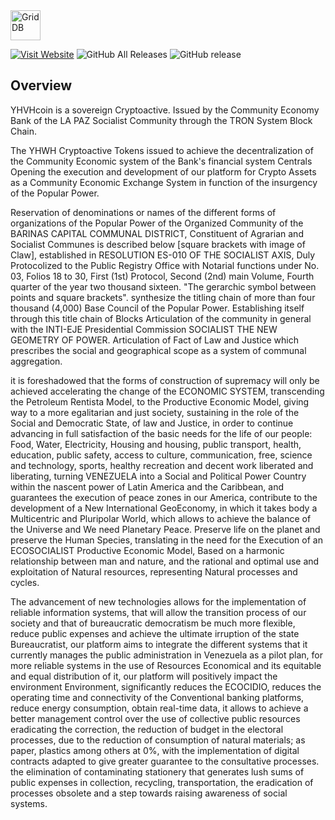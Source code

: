 <img src="https://yhwhcore.webnode.com/_files/200000088-098e6098e8/200/icon%20YHWHcoin200x200.png" align="center" height="48" alt="GridDB"/>

[![Visit Website](https://yhwhcore.webnode.com/_files/200000088-098e6098e8/200/icon%20YHWHcoin200x200.png)](https://yhwhcore.webnode.com) 
![GitHub All Releases](https://github.com/YHWHcore/YHWHcoin) 
![GitHub release](https://github.com/YHWHcore)
## Overview
  YHVHcoin is a sovereign Cryptoactive. Issued by the Community Economy Bank of the LA PAZ Socialist Community through the TRON System Block Chain.

The YHWH Cryptoactive Tokens issued to achieve the decentralization of the Community Economic system of the Bank's financial system Centrals Opening the execution and development of our platform for Crypto Assets as a Community Economic Exchange System in function of the insurgency of the Popular Power.

Reservation of denominations or names of the different forms of organizations of the Popular Power of the Organized Community of the BARINAS CAPITAL COMMUNAL DISTRICT, Constituent of Agrarian and Socialist Communes is described below [square brackets with image of Claw], established in RESOLUTION ES-010 OF THE SOCIALIST AXIS, Duly Protocolized to the Public Registry Office with Notarial functions under No. 03, Folios 18 to 30, First (1st) Protocol, Second (2nd) main Volume, Fourth quarter of the year two thousand sixteen. "The gerarchic symbol between points and square brackets". synthesize the titling chain of more than four thousand (4,000) Base Council of the Popular Power. Establishing itself through this title chain of Blocks Articulation of the community in general with the INTI-EJE Presidential Commission SOCIALIST THE NEW GEOMETRY OF POWER. Articulation of Fact of Law and Justice which prescribes the social and geographical scope as a system of communal aggregation.

it is foreshadowed that the forms of construction of supremacy will only be achieved accelerating the change of the ECONOMIC SYSTEM, transcending the Petroleum Rentista Model, to the Productive Economic Model, giving way to a more egalitarian and just society, sustaining in the role of the Social and Democratic State, of law and Justice, in order to continue advancing in full satisfaction of the basic needs for the life of our people: Food, Water, Electricity, Housing and housing, public transport, health, education, public safety, access to culture, communication, free, science and technology, sports, healthy recreation and decent work liberated and liberating, turning VENEZUELA into a Social and Political Power Country within the nascent power of Latin America and the Caribbean, and guarantees the execution of peace zones in our America, contribute to the development of a New International GeoEconomy, in which it takes body a Multicentric and Pluripolar World, which allows to achieve the balance of the Universe and We need Planetary Peace. Preserve life on the planet and preserve the Human Species, translating in the need for the Execution of an ECOSOCIALIST Productive Economic Model, Based on a harmonic relationship between man and nature, and the rational and optimal use and exploitation of Natural resources, representing Natural processes and cycles.

The advancement of new technologies allows for the implementation of reliable information systems, that will allow the transition process of our society and that of bureaucratic democratism be much more flexible, reduce public expenses and achieve the ultimate irruption of the state Bureaucratist, our platform aims to integrate the different systems that it currently manages the public administration in Venezuela as a pilot plan, for more reliable systems in the use of Resources Economical and its equitable and equal distribution of it, our platform will positively impact the environment Environment, significantly reduces the ECOCIDIO, reduces the operating time and connectivity of the Conventional banking platforms, reduce energy consumption, obtain real-time data, it allows to achieve a better management control over the use of collective public resources eradicating the correction, the reduction of budget in the electoral processes, due to the reduction of consumption of natural materials; as paper, plastics among others at 0%, with the implementation of digital contracts adapted to give greater guarantee to the consultative processes. the elimination of contaminating stationery that generates lush sums of public expenses in collection, recycling, transportation, the eradication of processes obsolete and a step towards raising awareness of social systems.

